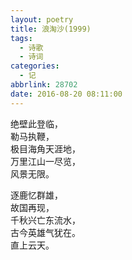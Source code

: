 ```yaml
---
layout: poetry
title: 浪淘沙(1999)
tags:
  - 诗歌
  - 诗词
categories:
  - 记
abbrlink: 28702
date: 2016-08-20 08:11:00
---
```


绝壁此登临，  
勒马执鞭，  
极目海角天涯地，  
万里江山一尽览，  
风景无限。  

逐鹿忆群雄，  
故国再现，  
千秋兴亡东流水，  
古今英雄气犹在。  
直上云天。  